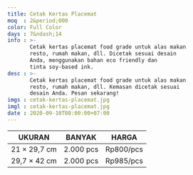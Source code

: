 ```yaml
---
title: Cetak Kertas Placemat
moq  : 2&period;000
color: Full Color
days : 7&ndash;14
info : >-
       Cetak kertas placemat food grade untuk alas makan
       resto, rumah makan, dll. Dicetak sesuai desain
       Anda, menggunakan bahan eco friendly dan
       tinta soy-based ink.
desc : >-
       Cetak kertas placemat food grade untuk alas makan
       resto, rumah makan, dll. Kemasan dicetak sesuai
       desain Anda. Pesan sekarang!
imgs : cetak-kertas-placemat.jpg
imgl : cetak-kertas-placemat.jpg
date : 2020-09-10T08:00:00+07:00
---
```


UKURAN             | BANYAK    | HARGA
------------------ | --------- | ---------
21 &times; 29,7 cm | 2.000 pcs | Rp800/pcs
29,7 &times; 42 cm | 2.000 pcs | Rp985/pcs